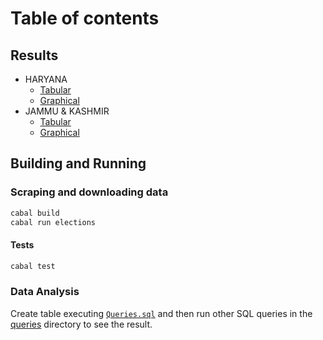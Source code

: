 # Table of contents



## Results

- HARYANA
  - [Tabular](https://github.com/arjunswaj/elections/blob/haryana-jk-2024/HARYANA.md)
  - [Graphical](https://github.com/arjunswaj/elections/blob/haryana-jk-2024/HARYANA-GRAPH.md)
- JAMMU & KASHMIR
  - [Tabular](https://github.com/arjunswaj/elections/blob/haryana-jk-2024/J%26K.md)
  - [Graphical](https://github.com/arjunswaj/elections/blob/haryana-jk-2024/J%26K-GRAPH.md)

## Building and Running
### Scraping and downloading data
```sh
cabal build
cabal run elections
```

#### Tests
```sh
cabal test
```

### Data Analysis
Create table executing [`Queries.sql`]() and then run other SQL queries in the [queries]() directory to see the result.